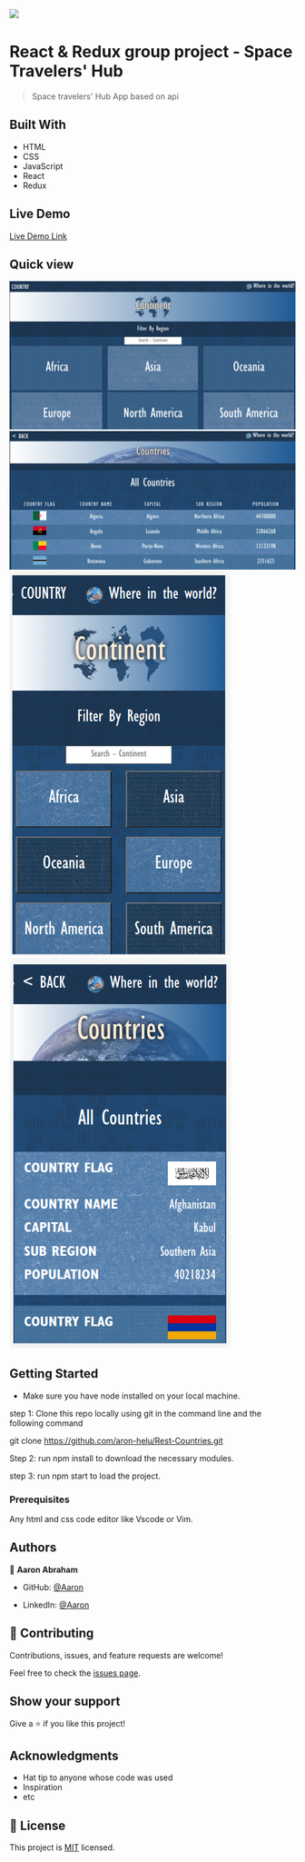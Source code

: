 ![](https://img.shields.io/badge/Microverse-blueviolet)

# React & Redux group project - Space Travelers' Hub 

> Space travelers' Hub App based on api

## Built With

- HTML
- CSS
- JavaScript
- React
- Redux

## Live Demo

[Live Demo Link](https://aron-helu.github.io/Space-Traveler/)

## Quick view

<img src="./src/image/oie_xRvBhsssrb3w.png" alt="quick-view-img">

<img src="./src/image/oie_EcrXk8GEYxoy.png" alt="quick-view-img">

<img src="./src/image/oie_9VMCLAHQoq1k.png" alt="quick-view-img">

<img src="./src/image/oie_zfSHI4nsMPz2.png" alt="quick-view-img">

## Getting Started
- Make sure you have node installed on your local machine.

step 1: Clone this repo locally using git in the command line and the following command

git clone https://github.com/aron-helu/Rest-Countries.git

Step 2: run npm install to download the necessary modules.

step 3: run npm start to load the project.

### Prerequisites

Any html and css code editor like Vscode or Vim.

## Authors

👤 **Aaron Abraham**

- GitHub: [@Aaron](https://github.com/aron-helu)

- LinkedIn: [@Aaron](https://www.linkedin.com/in/aron-abraham-90a4321b0/)

## 🤝 Contributing

Contributions, issues, and feature requests are welcome!

Feel free to check the [issues page](../../issues/).

## Show your support

Give a ⭐️ if you like this project!

## Acknowledgments

- Hat tip to anyone whose code was used
- Inspiration
- etc

## 📝 License

This project is [MIT](./MIT.md) licensed.